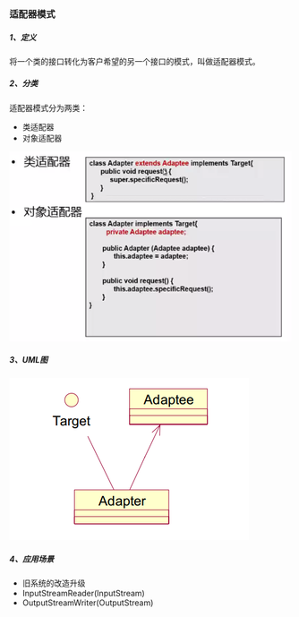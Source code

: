 ### 适配器模式

##### 1、定义

将一个类的接口转化为客户希望的另一个接口的模式，叫做适配器模式。

##### 2、分类

适配器模式分为两类：

* 类适配器
* 对象适配器

![](/assets/适配器模式分类.png)

##### 3、UML图

![](/assets/适配器模式UML图.png)

##### 4、应用场景

* 旧系统的改造升级
* InputStreamReader\(InputStream\)
* OutputStreamWriter\(OutputStream\)



